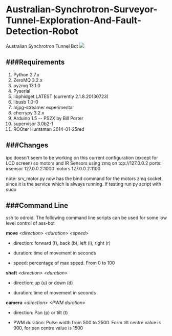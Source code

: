 Australian-Synchrotron-Surveyor-Tunnel-Exploration-And-Fault-Detection-Robot
=======

Australian Synchrotron Tunnel Bot
![](https://raw.github.com/AustralianSynchrotron/Australian-Synchrotron-Surveyor-Tunnel-Exploration-And-Fault-Detection-Robot/master/drawings/logos/RoboDonkey.png)

###Requirements
------------

1. Python 2.7.x
2. ZeroMQ 3.2.x
3. pyzmq  13.1.0
4. Pyserial
5. libphidget LATEST (currently 2.1.8.20130723)
6. libusb 1.0-0
7. mjpg-streamer experimental
8. cherrypy 3.2.x
9. Arduino 1.5
-- PS2X by Bill Porter
10. supervisor 3.0b2-1
11. ROOter Huntsman 2014-01-25red


###Changes
-------

ipc doesn't seem to be working on this current configuration (except for LCD screen) so motors and IR Sensors using zmq on tcp://127.0.0.2
ports:
irsensor 127.0.0.2:1000
motors 127.0.0.2:1100


note: srv_motor.py now has the bind command for the motors zmq socket, since it is the service which is always running. If testing run py script with sudo

###Command Line
--------

ssh to odroid. The following command line scripts can be used for some low level control of ass-bot

**move** *\<direction\> \<duration\> \<speed\>*

* direction: forward (f), back (b), left (l), right (r)

* duration: time of movement in seconds

* speed: percentage of max speed. From 0 to 100

**shaft** *\<direction\> \<duration\>*

* direction: up (u) or down (d)

* duration: time of movement in seconds

**camera** *\<direction\> \<PWM duration\>*

* direction: Pan (p) or tilt (t)

* PWM duration: Pulse width from 500 to 2500. Form tilt centre value is 900, for pan centre value is 1500

